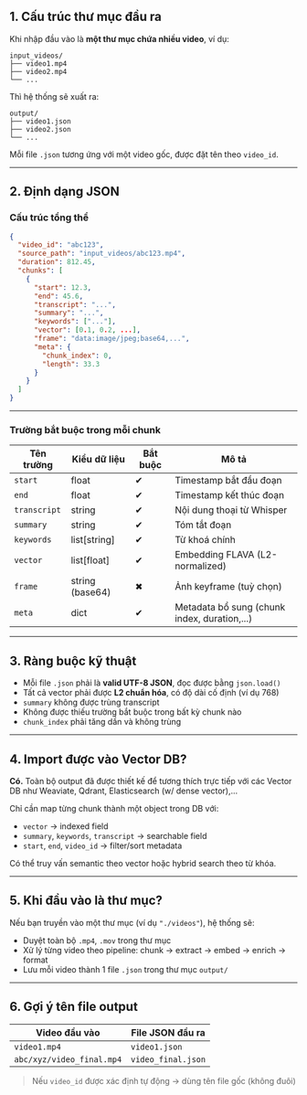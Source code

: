 ## 1. Cấu trúc thư mục đầu ra

Khi nhập đầu vào là **một thư mục chứa nhiều video**, ví dụ:

```
input_videos/
├── video1.mp4
├── video2.mp4
└── ...
```

Thì hệ thống sẽ xuất ra:

```
output/
├── video1.json
├── video2.json
└── ...
```

Mỗi file `.json` tương ứng với một video gốc, được đặt tên theo `video_id`.

---

## 2. Định dạng JSON

### Cấu trúc tổng thể

```json
{
  "video_id": "abc123",
  "source_path": "input_videos/abc123.mp4",
  "duration": 812.45,
  "chunks": [
    {
      "start": 12.3,
      "end": 45.6,
      "transcript": "...",
      "summary": "...",
      "keywords": ["..."],
      "vector": [0.1, 0.2, ...],
      "frame": "data:image/jpeg;base64,...",
      "meta": {
        "chunk_index": 0,
        "length": 33.3
      }
    }
  ]
}
```

---

### Trường bắt buộc trong mỗi chunk

| Tên trường   | Kiểu dữ liệu    | Bắt buộc | Mô tả                                        |
| ------------ | --------------- | -------- | -------------------------------------------- |
| `start`      | float           | ✔        | Timestamp bắt đầu đoạn                       |
| `end`        | float           | ✔        | Timestamp kết thúc đoạn                      |
| `transcript` | string          | ✔        | Nội dung thoại từ Whisper                    |
| `summary`    | string          | ✔        | Tóm tắt đoạn                                 |
| `keywords`   | list\[string]   | ✔        | Từ khoá chính                                |
| `vector`     | list\[float]    | ✔        | Embedding FLAVA (L2-normalized)              |
| `frame`      | string (base64) | ✖        | Ảnh keyframe (tuỳ chọn)                      |
| `meta`       | dict            | ✔        | Metadata bổ sung (chunk index, duration,...) |

---

## 3. Ràng buộc kỹ thuật

* Mỗi file `.json` phải là **valid UTF-8 JSON**, đọc được bằng `json.load()`
* Tất cả vector phải được **L2 chuẩn hóa**, có độ dài cố định (ví dụ 768)
* `summary` không được trùng transcript
* Không được thiếu trường bắt buộc trong bất kỳ chunk nào
* `chunk_index` phải tăng dần và không trùng

---

## 4. Import được vào Vector DB?

**Có.** Toàn bộ output đã được thiết kế để tương thích trực tiếp với các Vector DB như Weaviate, Qdrant, Elasticsearch (w/ dense vector),...

Chỉ cần map từng chunk thành một object trong DB với:

* `vector` → indexed field
* `summary`, `keywords`, `transcript` → searchable field
* `start`, `end`, `video_id` → filter/sort metadata

Có thể truy vấn semantic theo vector hoặc hybrid search theo từ khóa.

---

## 5. Khi đầu vào là thư mục?

Nếu bạn truyền vào một thư mục (ví dụ `"./videos"`), hệ thống sẽ:

* Duyệt toàn bộ `.mp4`, `.mov` trong thư mục
* Xử lý từng video theo pipeline: chunk → extract → embed → enrich → format
* Lưu mỗi video thành 1 file `.json` trong thư mục `output/`

---

## 6. Gợi ý tên file output

| Video đầu vào             | File JSON đầu ra   |
| ------------------------- | ------------------ |
| `video1.mp4`              | `video1.json`      |
| `abc/xyz/video_final.mp4` | `video_final.json` |

> Nếu `video_id` được xác định tự động → dùng tên file gốc (không đuôi)

